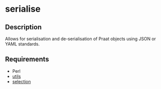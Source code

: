 serialise
=========

Description
-----------

Allows for serialisation and de-serialisation of Praat objects using JSON or YAML standards.

Requirements
------------

* Perl
* [utils](https://gitlab.com/cpran/utils)
* [selection](https://gitlab.com/cpran/selection)
